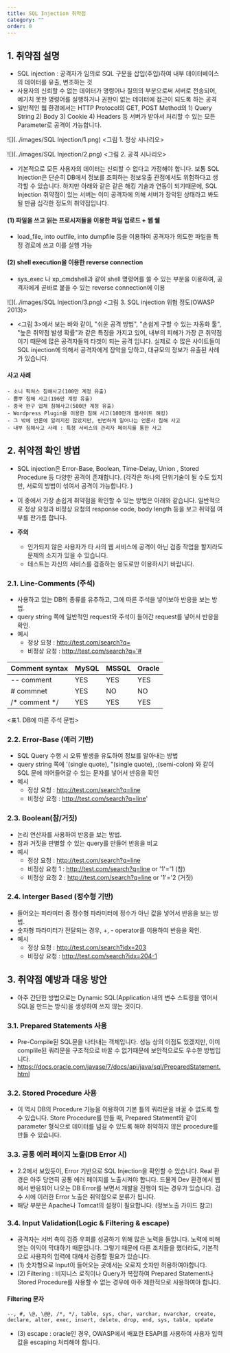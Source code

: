 ```yaml
---
title: SQL Injection 취약점
category: ""
order: 0
---
```


## 1. 취약점 설명
* SQL injection : 공격자가 임의로 SQL 구문을 삽입(주입)하여 내부 데이터베이스의 데이터를 유출, 변조하는 것
* 사용자의 신뢰할 수 없는 데이터가 명령어나 질의의 부분으로써 서버로 전송되어, 예기치 못한 명령어를 실행하거나 권한이 없는 데이터에 접근이 되도록 하는 공격
* 일반적인 웹 환경에서는 HTTP Protocol의 GET, POST Method의 1) Query String 2) Body 3) Cookie 4) Headers 등 서버가 받아서 처리할 수 있는 모든  Parameter로 공격이 가능합니다. 

![](../images/SQL Injection/1.png)
<그림 1. 정상 시나리오>

![](../images/SQL Injection/2.png)
<그림 2. 공격 시나리오>

* 기본적으로 모든 사용자의 데이터는 신뢰할 수 없다고 가정해야 합니다. 보통 SQL Injection은 단순히 DB에서 정보를 조회하는 정보유출 관점에서도 위험하다고 생각할 수 있습니다.
하지만 아래와 같은 같은 해킹 기술과 연동이 되기때문에, SQL Injection 취약점이 있는 서버는 이미 공격자에 의해 서버가 장악된 상태라고 봐도 될 만큼 심각한 정도의 취약점입니다.

#### (1) 파일을 쓰고 읽는 프로시저들을 이용한 파일 업로드 + 웹 쉘
* load_file, into outfile, into dumpfile 등을 이용하여 공격자가 의도한 파일을 특정 경로에 쓰고 이를 실행 가능

#### (2) shell execution을 이용한 reverse connection
* sys_exec 나 xp_cmdshell과 같이 shell 명령어를 쓸 수 있는 부분을 이용하여, 공격자에게 곧바로 붙을 수 있는 reverse connection에 이용

![](../images/SQL Injection/3.png)
<그림 3. SQL injection 위협 정도(OWASP 2013)>

* <그림 3>에서 보는 바와 같이, "쉬운 공격 방법", "손쉽게 구할 수 있는 자동화 툴",  "높은 취약점 발생 확률"과 같은 특징을 가지고 있어, 내부의 피해가 가장 큰 취약점이기 때문에 많은 공격자들의 타겟이 되는 공격 입니다.
실제로 수 많은 사이트들이 SQL injection에 의해서 공격자에게 장악을 당하고, 대규모의 정보가 유출된 사례가 있습니다.

#### 사고 사례

```
- 소니 픽쳐스 침해사고(100만 계정 유출)
- 뽐뿌 침해 사고(196만 계정 유출)
- 중국 완구 업체 침해사고(500만 계정 유출)
- Wordpress Plugin을 이용한 침해 사고(100만개 웹사이트 해킹)
- 그 밖에 언론에 알려지진 않았지만, 빈번하게 일어나는 언론사 침해 사고
- 내부 침해사고 사례 : 특정 서비스의 관리자 페이지를 통한 사고
```

## 2. 취약점 확인 방법
* SQL injection은 Error-Base, Boolean, Time-Delay, Union , Stored Procedure  등 다양한 공격이 존재합니다. (각각은 하나의 단위기술이 될 수도 있지만, 서로의 방법이 섞여서 공격이 가능합니다. )
* 이 중에서 가장 손쉽게 취약점을 확인할 수 있는 방법은 아래와 같습니다. 일반적으로 정상 요청과 비정상 요청의 response code, body length 등을 보고 취약점 여부를 판가름 합니다.

* **주의**
  * 인가되지 않은 사용자가 타 사의 웹 서비스에 공격이 아닌 검증 작업을 할지라도 문제의 소지가 있을 수 있습니다.  
  * 테스트는 자신의 서비스를 검증하는 용도로만 이용하시기 바랍니다. 

### 2.1. Line-Comments (주석)
* 사용하고 있는 DB의 종류를 유추하고, 그에 따른 주석을 넣어보아 반응을 보는 방법.
* query string 쪽에 일반적인 request와 주석이 들어간 request를 넣어서 반응을 확인.
* 예시
  * 정상 요청 : http://test.com/search?q=
  * 비정상 요청 : http://test.com/search?q='#

Comment syntax | MySQL | MSSQL | Oracle
-- | -- | -- | --
\-- comment | YES | YES | YES
\# commnet | YES | NO | NO
/* comment */ | YES | YES | YES

\<표1. DB에 따른 주석 문법\>

### 2.2. Error-Base (에러 기반)
* SQL Query 수행 시 오류 발생을 유도하여 정보를 알아내는 방법
* query string 쪽에 '(single quote), "(single quote), ;(semi-colon) 와 같이 SQL 문에 끼어들어갈 수 있는 문자를 넣어서 반응을 확인
* 예시
  * 정상 요청 : http://test.com/search?q=line
  * 비정상 요청 : http://test.com/search?q=line'

### 2.3. Boolean(참/거짓)
* 논리 연산자를 사용하여 반응을 보는 방법.
* 참과 거짓을 판별할 수 있는 query를 만들어 반응을 비교
* 예시
  * 정상 요청 : http://test.com/search?q=line  
  * 비정상 요청 1 : http://test.com/search?q=line or '1'='1 (참)
  * 비정상 요청 2 : http://test.com/search?q=line or '1'='2 (거짓)

### 2.4. Interger Based (정수형 기반)
* 들어오는 파라미터 중 정수형 파라미터에 정수가 아닌 값을 넣어서 반응을 보는 방법.
* 숫자형 파라미터가 전달되는 경우, +, - operator를 이용하여 반응을 확인.
* 예시
  * 정상 요청 : http://test.com/search?idx=203
  * 비정상 요청 : http://test.com/search?idx=204-1


## 3. 취약점 예방과 대응 방안
* 아주 간단한 방법으로는 Dynamic SQL(Application 내의 변수 스트링을 엮어서 SQL을 만드는 방식)을 생성하여 쓰지 않는 것이다.

### 3.1. Prepared Statements 사용
* Pre-Compile된 SQL문을 나타내는 객체입니다. 성능 상의 이점도 있겠지만, 이미 complile된 쿼리문을 구조적으로 바꿀 수 없기때문에 보안적으로도 우수한 방법입니다. 
* https://docs.oracle.com/javase/7/docs/api/java/sql/PreparedStatement.html

### 3.2. Stored Procedure 사용
* 이 역시 DB의 Procedure 기능을 이용하여 기본 틀의 쿼리문을 바꿀 수 없도록 할 수 있습니다.
Store Procedure를 만들 때, Prepared Statment와 같이 parameter 형식으로 데이터를 넘길 수 있도록 해야 취약하지 않은 procedure를 만들 수 있습니다. 

### 3.3. 공통 에러 페이지 노출(DB Error 시)
* 2.2에서 보았듯이, Error 기반으로 SQL Injection을 확인할 수 있습니다.
Real 환경은 아주 당연히 공통 에러 페이지를 노출시켜야 합니다.
드물게 Dev 환경에서 웹에서 반응되어 나오는 DB Error를 보면서 개발을 진행이 되는 경우가 있습니다. 검수 시에 이러한 Error 노출은 취약점으로 분류가 됩니다.
* 해당 부분은 Apache나 Tomcat의 설정이 필요합니다. (정보노출 가이드 참고)

### 3.4. Input Validation(Logic & Filtering & escape)
* 공격자는 서버 측의 검증 우회를 성공하기 위해 많은 노력을 들입니다. 노력에 비해 얻는 이익이 막대하기 때문입니다.
그렇기 때문에 다른 조치들을 했더라도, 기본적으로 사용자의 입력에 대해서 검증할 필요가 있습니다. 
* (1) 숫자형으로 Input이 들어오는 곳에서는 오로지 숫자만 허용하여야합니다. 
* (2) Filtering : 비지니스 로직이나 Query가 복잡하여 Prepared Statement나 Stored Procedure를 사용할 수 없는 경우에 아주 제한적으로 사용하여야 합니다. 

#### Filtering 문자
```
--, #, \@, \@@, /*, */, table, sys, char, varchar, nvarchar, create, declare, alter, exec, insert, delete, drop, end, sys, table, update
```

* (3) escape : oracle인 경우, OWASP에서 배포한 ESAPI를 사용하여 사용자 입력값을 escaping 처리해야 합니다.

